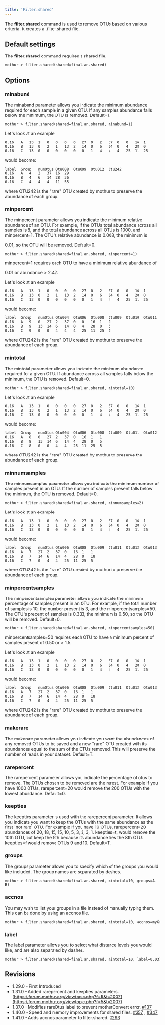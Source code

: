 ```yaml
---
title: 'Filter.shared'
---
```

The **filter.shared** command is used to remove OTUs based on various
criteria. It creates a .filter.shared file.


## Default settings

The **filter.shared** command requires a shared file.

    mothur > filter.shared(shared=final.an.shared)

## Options

### minabund

The minabund parameter allows you indicate the minimum abundance
required for each sample in a given OTU. If any samples abundance falls
below the minimum, the OTU is removed. Default=1.

    mothur > filter.shared(shared=final.an.shared, minabund=1)

Let\'s look at an example:

    0.16   A   13  1   0   0   0   0   27  0   2   37  0   0   16  1   
    0.16   B   13  0   2   1   13  2   14  0   6   14  0   4   28  0   
    0.16   C   13  0   0   0   0   0   0   1   4   4   4   25  11  25

would become:

    label  Group   numOtus Otu008  Otu009  Otu012  Otu242  
    0.16   A   4   2   37  16  29  
    0.16   B   4   6   14  28  36  
    0.16   C   4   4   4   11  55

where OTU242 is the \"rare\" OTU created by mothur to preserve the
abundance of each group.

### minpercent

The minpercent parameter allows you indicate the minimum relative
abundance of an OTU. For example, if the OTUs total abundance across all
samples is 8, and the total abundance across all OTUs is 1000, and
minpercent=1. The OTU\'s relative abundance is 0.008, the minimum is

0\.01, so the OTU will be removed. Default=0.

    mothur > filter.shared(shared=final.an.shared, minpercent=1)

minpercent=1 requires each OTU to have a minimum relative abundance of

0\.01 or abundance \> 2.42.

Let\'s look at an example:

    0.16   A   13  1   0   0   0   0   27  0   2   37  0   0   16  1   
    0.16   B   13  0   2   1   13  2   14  0   6   14  0   4   28  0   
    0.16   C   13  0   0   0   0   0   0   1   4   4   4   25  11  25

would become:

    label  Group   numOtus Otu004  Otu006  Otu008  Otu009  Otu010  Otu011  Otu012  Otu013  Otu242  
    0.16   A   9   0   27  2   37  0   0   16  1   1   
    0.16   B   9   13  14  6   14  0   4   28  0   5   
    0.16   C   9   0   0   4   4   4   25  11  25  1   

where OTU242 is the \"rare\" OTU created by mothur to preserve the
abundance of each group.

### mintotal

The mintotal parameter allows you indicate the minimum abundance
required for a given OTU. If abundance across all samples falls below
the minimum, the OTU is removed. Default=0.

    mothur > filter.shared(shared=final.an.shared, mintotal=10)

Let\'s look at an example:

    0.16   A   13  1   0   0   0   0   27  0   2   37  0   0   16  1   
    0.16   B   13  0   2   1   13  2   14  0   6   14  0   4   28  0   
    0.16   C   13  0   0   0   0   0   0   1   4   4   4   25  11  25

would become:

    label  Group   numOtus Otu004  Otu006  Otu008  Otu009  Otu011  Otu012  Otu013  Otu242  
    0.16   A   8   0   27  2   37  0   16  1   1   
    0.16   B   8   13  14  6   14  4   28  0   5   
    0.16   C   8   0   0   4   4   25  11  25  5   

where OTU242 is the \"rare\" OTU created by mothur to preserve the
abundance of each group.

### minnumsamples

The minnumsamples parameter allows you indicate the minimum number of
samples present in an OTU. If the number of samples present falls below
the minimum, the OTU is removed. Default=0.

    mothur > filter.shared(shared=final.an.shared, minnumsamples=2)

Let\'s look at an example:

    0.16   A   13  1   0   0   0   0   27  0   2   37  0   0   16  1   
    0.16   B   13  0   2   1   13  2   14  0   6   14  0   4   28  0   
    0.16   C   13  0   0   0   0   0   0   1   4   4   4   25  11  25

would become:

    label  Group   numOtus Otu006  Otu008  Otu009  Otu011  Otu012  Otu013  Otu242  
    0.16   A   7   27  2   37  0   16  1   1   
    0.16   B   7   14  6   14  4   28  0   18  
    0.16   C   7   0   4   4   25  11  25  5       

where OTU242 is the \"rare\" OTU created by mothur to preserve the
abundance of each group.

### minpercentsamples

The minpercentsamples parameter allows you indicate the minimum
percentage of samples present in an OTU. For example, if the total
number of samples is 10, the number present is 3, and the
minpercentsamples=50. The OTU\'s precent of samples is 0.333, the
minimum is 0.50, so the OTU will be removed. Default=0.

    mothur > filter.shared(shared=final.an.shared, minpercentsamples=50)

minpercentsamples=50 requires each OTU to have a minimum percent of
samples present of 0.50 or \> 1.5.

Let\'s look at an example:

    0.16   A   13  1   0   0   0   0   27  0   2   37  0   0   16  1   
    0.16   B   13  0   2   1   13  2   14  0   6   14  0   4   28  0   
    0.16   C   13  0   0   0   0   0   0   1   4   4   4   25  11  25

would become:

    label  Group   numOtus Otu006  Otu008  Otu009  Otu011  Otu012  Otu013  Otu242  
    0.16   A   7   27  2   37  0   16  1   1   
    0.16   B   7   14  6   14  4   28  0   18  
    0.16   C   7   0   4   4   25  11  25  5       

where OTU242 is the \"rare\" OTU created by mothur to preserve the
abundance of each group.

### makerare

The makerare parameter allows you indicate you want the abundances of
any removed OTUs to be saved and a new \"rare\" OTU created with its
abundances equal to the sum of the OTUs removed. This will preserve the
number of reads in your dataset. Default=T.

### rarepercent

The rarepercent parameter allows you indicate the percentage of otus to
remove. The OTUs chosen to be removed are the rarest. For example if you
have 1000 OTUs, rarepercent=20 would remove the 200 OTUs with the lowest
abundance. Default=0.

### keepties

The keepties parameter is used with the rarepercent parameter. It allows
you indicate you want to keep the OTUs with the same abundance as the
first \'not rare\' OTU. For example if you have 10 OTUs, rarepercent=20
abundances of 20, 18, 15, 15, 10, 5, 3, 3, 3, 1. keepties=t, would
remove the 10th OTU, but keep the 9th because its abundance ties the 8th
OTU. keepties=f would remove OTUs 9 and 10. Default=T.

### groups

The groups parameter allows you to specify which of the groups you would
like included. The group names are separated by dashes.

    mothur > filter.shared(shared=final.an.shared, mintotal=10, groups=A-B)

### accnos

You may wish to list your groups in a file instead of manually typing
them. This can be done by using an accnos file.

    mothur > filter.shared(shared=final.an.shared, mintotal=10, accnos=myGroups.accnos)

### label

The label parameter allows you to select what distance levels you would
like, and are also separated by dashes.

    mothur > filter.shared(shared=final.an.shared, mintotal=10, label=0.03)

## Revisions

-   1.29.0 - First Introduced
-   1.31.0 - Added rarepercent and keepties parameters.
    [https://forum.mothur.org/viewtopic.php?f=5&t=2007](https://forum.mothur.org/viewtopic.php?f=5&t=2007)
-   1.37.0 - Modifies rareOtus label to prevent mothurConvert error.
    [\#137](https://github.com/mothur/mothur/issues/137)
-   1.40.0 - Speed and memory improvements for shared files.
    [\#357](https://github.com/mothur/mothur/issues/357) ,
    [\#347](https://github.com/mothur/mothur/issues/347)
-   1.41.0 - Adds accnos parameter to filter.shared.
    [\#293](https://github.com/mothur/mothur/issues/293)
